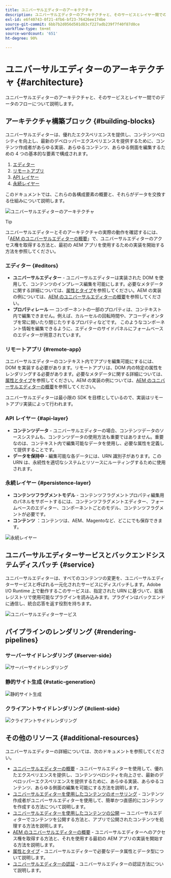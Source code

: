 ```yaml
---
title: ユニバーサルエディターのアーキテクチャ
description: ユニバーサルエディターのアーキテクチャと、そのサービスとレイヤー間でのデータのフローについて説明します。
exl-id: e6f40743-0f21-4fb6-bf23-76426ee174be
source-git-commit: 6bb7b2d056d501d83cf227adb239f7f40f87d0ce
workflow-type: tm+mt
source-wordcount: '651'
ht-degree: 90%

---
```



# ユニバーサルエディターのアーキテクチャ {#architecture}

ユニバーサルエディターのアーキテクチャと、そのサービスとレイヤー間でのデータのフローについて説明します。

## アーキテクチャ構築ブロック {#building-blocks}

ユニバーサルエディターは、優れたエクスペリエンスを提供し、コンテンツベロシティを向上し、最新のデベロッパーエクスペリエンスを提供するために、コンテンツ作成者があらゆる実装、あらゆるコンテンツ、あらゆる側面を編集するための 4 つの基本的な要素で構成されます。

1. [エディター](#editors)
1. [リモートアプリ](#remote-app)
1. [API レイヤー](#api-layer)
1. [永続レイヤー](#persistence-layer)

このドキュメントでは、これらの各構成要素の概要と、それらがデータを交換する仕組みについて説明します。

![ユニバーサルエディターのアーキテクチャ](assets/architecture.png)

>[!TIP]
>
>ユニバーサルエディターとそのアーキテクチャの実際の動作を確認するには、「[AEM のユニバーサルエディターの概要](getting-started.md)」で、ユニバーサルエディターのアクセス権を取得する方法と、最初の AEM アプリを使用するための実装を開始する方法を参照してください。

### エディター {#editors}

* **ユニバーサルエディター** - ユニバーサルエディターは実装された DOM を使用して、コンテンツのインプレース編集を可能にします。必要なメタデータに関する詳細については、[属性とタイプ](attributes-types.md)を参照してください。AEM の実装の例については、[AEM のユニバーサルエディターの概要](getting-started.md)を参照してください。
* **プロパティレール**  — コンポーネントの一部のプロパティは、コンテキスト内で編集できません。例えば、カルーセルの回転時間や、アコーディオンタブを常に開いたり閉じたりするプロパティなどです。 このようなコンポーネント情報を編集できるように、エディターのサイドパネルにフォームベースのエディターが用意されています。

### リモートアプリ {#remote-app}

ユニバーサルエディターのコンテキスト内でアプリを編集可能にするには、DOM を実装する必要があります。リモートアプリは、DOM 内の特定の属性をレンダリングする必要があります。必要なメタデータに関する詳細については、[属性とタイプ](attributes-types.md)を参照してください。AEM の実装の例については、[AEM のユニバーサルエディターの概要](getting-started.md)を参照してください。

ユニバーサルエディターは最小限の SDK を目標としているので、実装はリモートアプリ実装によって行われます。

### API レイヤー {#api-layer}

* **コンテンツデータ** - ユニバーサルエディターの場合、コンテンツデータのソースシステムも、コンテンツデータの使用方法も重要ではありません。重要なのは、コンテキスト内で編集可能なデータを使用し、必要な属性を定義して提供することです。
* **データを保持中** - 編集可能な各データには、URN 識別子があります。この URN は、永続性を適切なシステムとリソースにルーティングするために使用されます。

### 永続レイヤー {#persistence-layer}

* **コンテンツフラグメントモデル** - コンテンツフラグメントプロパティ編集用のパネルをサポートするには、コンテンツフラグメントエディター、フォームベースのエディター、コンポーネントごとのモデル、コンテンツフラグメントが必要です。
* **コンテンツ** ：コンテンツは、AEM、Magentoなど、どこにでも保存できます。

![永続レイヤー](assets/persistence-layer.png)

## ユニバーサルエディターサービスとバックエンドシステムディスパッチ {#service}

ユニバーサルエディターは、すべてのコンテンツの変更を、ユニバーサルエディターサービスと呼ばれる一元化されたサービスにディスパッチします。Adobe I/O Runtime 上で動作するこのサービスは、指定された URN に基づいて、拡張レジストリで使用可能なプラグインを読み込みます。プラグインはバックエンドに通信し、統合応答を返す役割を持ちます。

![ユニバーサルエディターサービス](assets/universal-editor-service.png)

## パイプラインのレンダリング {#rendering-pipelines}

### サーバーサイドレンダリング {#server-side}

![サーバーサイドレンダリング](assets/server-side.png)

### 静的サイト生成 {#static-generation}

![静的サイト生成](assets/static-generation.png)

### クライアントサイドレンダリング {#client-side}

![クライアントサイドレンダリング](assets/client-side.png)

## その他のリソース {#additional-resources}

ユニバーサルエディターの詳細については、次のドキュメントを参照してください。

* [ユニバーサルエディターの概要](introduction.md) - ユニバーサルエディターを使用して、優れたエクスペリエンスを提供し、コンテンツベロシティを向上させ、最新のデベロッパーエクスペリエンスを提供するために、あらゆる実装、あらゆるコンテンツ、あらゆる側面の編集を可能にする方法を説明します。
* [ユニバーサルエディターを使用したコンテンツのオーサリング](authoring.md) - コンテンツ作成者がユニバーサルエディターを使用して、簡単かつ直感的にコンテンツを作成する方法について説明します。
* [ユニバーサルエディターを使用したコンテンツの公開](publishing.md)  — ユニバーサルエディターでコンテンツを公開する方法と、アプリで公開されたコンテンツを処理する方法を説明します。
* [AEM のユニバーサルエディターの概要](getting-started.md) - ユニバーサルエディターへのアクセス権を取得する方法と、それを使用する最初の AEM アプリの実装を開始する方法を説明します。
* [属性とタイプ](attributes-types.md) - ユニバーサルエディターで必要なデータ属性とデータ型について説明します。
* [ユニバーサルエディターの認証](authentication.md) - ユニバーサルエディターの認証方法について説明します。
